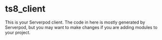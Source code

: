 # ts8_client

This is your Serverpod client. The code in here is mostly generated by
Serverpod, but you may want to make changes if you are adding modules to your
project.
